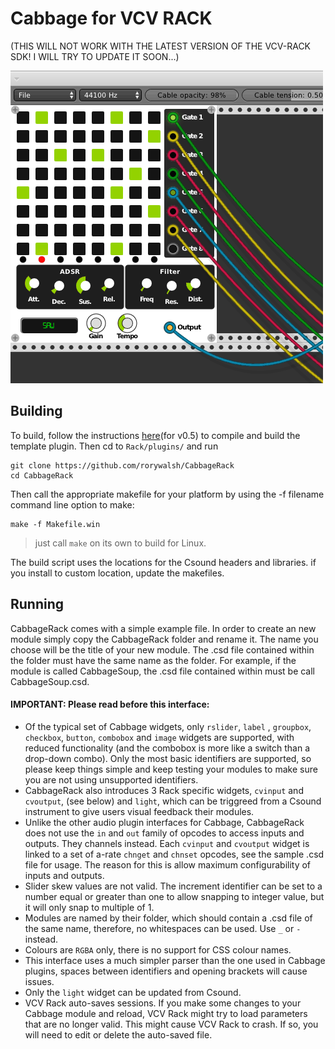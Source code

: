 # Cabbage for VCV RACK 
(THIS WILL NOT WORK WITH THE LATEST VERSION OF THE VCV-RACK SDK! I WILL TRY TO UPDATE IT SOON...)

![sample screenshot](https://github.com/rorywalsh/CabbageRack/blob/master/example.gif)

## Building 

To build, follow the instructions [here](https://vcvrack.com/manual/PluginDevelopmentTutorial.html)(for v0.5) to compile and build the template plugin. Then cd to `Rack/plugins/` and run 

```
git clone https://github.com/rorywalsh/CabbageRack
cd CabbageRack
```

Then call the appropriate makefile for your platform by using the -f filename command line option to make:
```
make -f Makefile.win
```

> just call ```make``` on its own to build for Linux. 

The build script uses the locations for the Csound headers and libraries. if you install to custom location, update the makefiles.  

## Running
CabbageRack comes with a simple example file. In order to create an new module simply copy the CabbageRack folder and rename it. The name you choose will be the title of your new module. The .csd file contained within the folder must have the same name as the folder. For example, if the module is called CabbageSoup, the .csd file contained within must be call CabbageSoup.csd.  

#### IMPORTANT: Please read before this interface:
- Of the typical set of Cabbage widgets, only `rslider`, `label` , `groupbox`, `checkbox`, `button`, `combobox` and `image` widgets are supported, with reduced functionality (and the combobox is more like a switch than a drop-down combo). Only the most basic identifiers are supported, so please keep things simple and keep testing your modules to make sure you are not using unsupported identifiers.  
- CabbageRack also introduces 3 Rack specific widgets, `cvinput` and `cvoutput`, (see below) and `light`, which can be triggreed from a Csound instrument to give users visual feedback their modules.
- Unlike the other audio plugin interfaces for Cabbage, CabbageRack does not use the `in` and `out` family of opcodes to access inputs and outputs. They channels instead. Each `cvinput` and `cvoutput` widget is linked to a set of a-rate `chnget` and `chnset` opcodes, see the sample .csd file for usage. The reason for this is allow maximum configurability of inputs and outputs.  
- Slider skew values are not valid. The increment identifier can be set to a number equal or greater than one to allow snapping to integer value, but it will only snap to multiple of 1.
- Modules are named by their folder, which should contain a .csd file of the same name, therefore, no whitespaces can be used. Use `_` or `-` instead.  
- Colours are `RGBA` only, there is no support for CSS colour names. 
- This interface uses a much simpler parser than the one used in Cabbage plugins, spaces between identifiers and opening brackets will cause issues.  
- Only the `light` widget can be updated from Csound. 
- VCV Rack auto-saves sessions. If you make some changes to your Cabbage module and reload, VCV Rack might try to load parameters that are no longer valid. This might cause VCV Rack to crash. If so, you will need to edit or delete the auto-saved file.  
